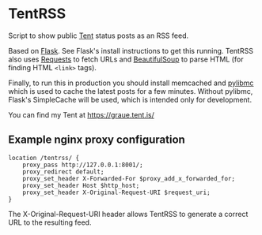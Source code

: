 TentRSS
=======

Script to show public [Tent](https://tent.io/) status posts as an RSS feed.

Based on [Flask](http://flask.pocoo.org/).
See Flask's install instructions to get this running.
TentRSS also uses [Requests](http://python-requests.org/) to fetch URLs
and [BeautifulSoup](http://www.crummy.com/software/BeautifulSoup/)
to parse HTML (for finding HTML `<link>` tags).

Finally, to run this in production you should install
memcached and [pylibmc](http://pypi.python.org/pypi/pylibmc)
which is used to cache the latest posts for a few minutes.
Without pylibmc, Flask's SimpleCache will be used,
which is intended only for development.

You can find my Tent at https://graue.tent.is/

Example nginx proxy configuration
---------------------------------

    location /tentrss/ {
        proxy_pass http://127.0.0.1:8001/;
        proxy_redirect default;
        proxy_set_header X-Forwarded-For $proxy_add_x_forwarded_for;
        proxy_set_header Host $http_host;
        proxy_set_header X-Original-Request-URI $request_uri;
    }

The X-Original-Request-URI header allows TentRSS to generate a correct
URL to the resulting feed.
